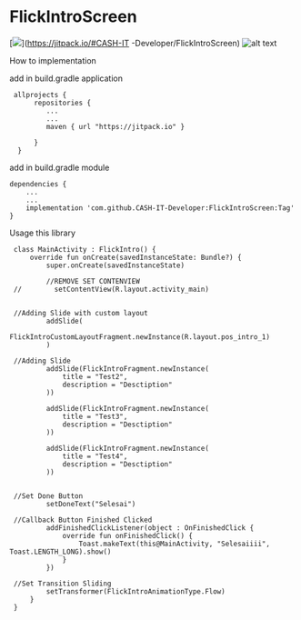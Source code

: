 # FlickIntroScreen
[![](https://jitpack.io/v/CASH-IT-Developer/FlickShowCase.svg)](https://jitpack.io/#CASH-IT
-Developer/FlickIntroScreen)
![alt text](https://raw.githubusercontent.com/CASH-IT-Developer/FlickShowCase/main/flickintro.jpeg)

   How to implementation
   
   
   add in build.gradle application
   
     allprojects {
          repositories {
             ...
             ...
             maven { url "https://jitpack.io" }

          }
      }
    
   add in build.gradle module
   
    dependencies {
        ...
        ...
        implementation 'com.github.CASH-IT-Developer:FlickIntroScreen:Tag'
    }
    
    
  Usage this library
  
     class MainActivity : FlickIntro() {
         override fun onCreate(savedInstanceState: Bundle?) {
             super.onCreate(savedInstanceState)
             
             //REMOVE SET CONTENVIEW
     //        setContentView(R.layout.activity_main)
     
     
     //Adding Slide with custom layout
             addSlide(
                 FlickIntroCustomLayoutFragment.newInstance(R.layout.pos_intro_1)
             )
     
     //Adding Slide
             addSlide(FlickIntroFragment.newInstance(
                 title = "Test2",
                 description = "Desctiption"
             ))
     
             addSlide(FlickIntroFragment.newInstance(
                 title = "Test3",
                 description = "Desctiption"
             ))
     
             addSlide(FlickIntroFragment.newInstance(
                 title = "Test4",
                 description = "Desctiption"
             ))
     
     
     //Set Done Button
             setDoneText("Selesai")
             
     //Callback Button Finished Clicked
             addFinishedClickListener(object : OnFinishedClick {
                 override fun onFinishedClick() {
                     Toast.makeText(this@MainActivity, "Selesaiiii", Toast.LENGTH_LONG).show()
                 }
             })
     
     //Set Transition Sliding
             setTransformer(FlickIntroAnimationType.Flow)
         }
     }


